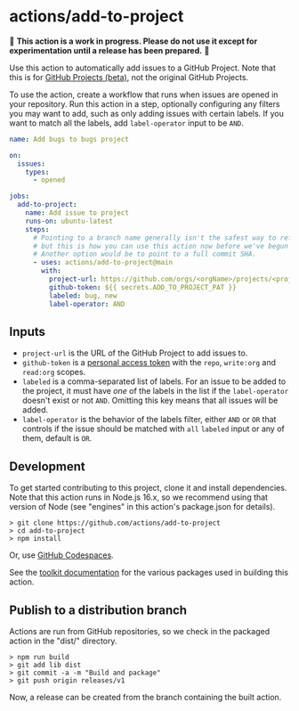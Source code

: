 # actions/add-to-project

🚨 **This action is a work in progress. Please do not use it except for
experimentation until a release has been prepared.** 🚨

Use this action to automatically add issues to a GitHub Project. Note that this
is for [GitHub Projects
(beta)](https://docs.github.com/en/issues/trying-out-the-new-projects-experience/about-projects),
not the original GitHub Projects.

To use the action, create a workflow that runs when issues are opened in your
repository. Run this action in a step, optionally configuring any filters you
may want to add, such as only adding issues with certain labels. If you want to match all the labels, add `label-operator` input to be `AND`.

```yaml
name: Add bugs to bugs project

on:
  issues:
    types:
      - opened

jobs:
  add-to-project:
    name: Add issue to project
    runs-on: ubuntu-latest
    steps:
      # Pointing to a branch name generally isn't the safest way to refer to an action,
      # but this is how you can use this action now before we've begun creating releases.
      # Another option would be to point to a full commit SHA.
      - uses: actions/add-to-project@main
        with:
          project-url: https://github.com/orgs/<orgName>/projects/<projectNumber>
          github-token: ${{ secrets.ADD_TO_PROJECT_PAT }}
          labeled: bug, new
          label-operator: AND
```

## Inputs

- `project-url` is the URL of the GitHub Project to add issues to.
- `github-token` is a [personal access
  token](https://github.com/settings/tokens/new) with the `repo`, `write:org` and
  `read:org` scopes.
- `labeled` is a comma-separated list of labels. For an issue to be added to the
  project, it must have _one_ of the labels in the list if the `label-operator` doesn't exist or not `AND`. Omitting this key means
  that all issues will be added.
- `label-operator` is the behavior of the labels filter, either `AND` or `OR` that controls if the issue should be matched with `all` `labeled` input or any of them, default is `OR`.

## Development

To get started contributing to this project, clone it and install dependencies.
Note that this action runs in Node.js 16.x, so we recommend using that version
of Node (see "engines" in this action's package.json for details).

```shell
> git clone https://github.com/actions/add-to-project
> cd add-to-project
> npm install
```

Or, use [GitHub Codespaces](https://github.com/features/codespaces).

See the [toolkit
documentation](https://github.com/actions/toolkit/blob/master/README.md#packages)
for the various packages used in building this action.

## Publish to a distribution branch

Actions are run from GitHub repositories, so we check in the packaged action in
the "dist/" directory.

```shell
> npm run build
> git add lib dist
> git commit -a -m "Build and package"
> git push origin releases/v1
```

Now, a release can be created from the branch containing the built action.
